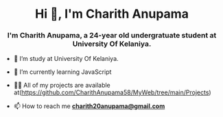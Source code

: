 <h1 align="center">Hi 👋, I'm Charith Anupama</h1>
<h3 align="center">I'm Charith Anupama, a 24-year old undergratuate student at University Of Kelaniya.</h3>



- 🔭 I’m study at University Of Kelaniya.

- 🌱 I’m currently learning JavaScript


- 👨‍💻 All of my projects are available at(https://github.com/CharithAnupama58/MyWeb/tree/main/Projects)

- 📫 How to reach me **charith20anupama@gmail.com**

>




